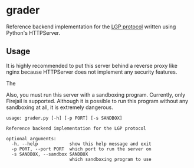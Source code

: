 # grader

Reference backend implementation for the [LGP protocol](https://github.com/LadueCS/LGP) written using Python's HTTPServer.


## Usage

It is highly recommended to put this server behind a reverse proxy like nginx because HTTPServer does not implement any security features.

The 

Also, you must run this server with a sandboxing program. Currently, only Firejail is supported. Although it is possible to run this program without any sandboxing at all, it is extremely dangerous.

```
usage: grader.py [-h] [-p PORT] [-s SANDBOX]

Reference backend implementation for the LGP protocol

optional arguments:
  -h, --help            show this help message and exit
  -p PORT, --port PORT  which port to run the server on
  -s SANDBOX, --sandbox SANDBOX
                        which sandboxing program to use
```

